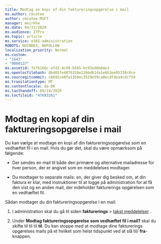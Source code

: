 ```yaml
---
title: Modtag en kopi af din faktureringsopgørelse i mail
ms.author: cmcatee
author: cmcatee-MSFT
manager: mnirkhe
ms.date: 04/21/2020
ms.audience: ITPro
ms.topic: article
ms.service: o365-administration
ROBOTS: NOINDEX, NOFOLLOW
localization_priority: Normal
ms.custom:
- "1643"
- "9000137"
ms.assetid: fe76166c-afd2-4c99-b565-bc93ed6b84e3
ms.openlocfilehash: 8bd05fe4876328e22bbd614a1e6b3ee95338c0ce
ms.sourcegitcommit: c6692ce0fa1358ec3529e59ca0ecdfdea4cdc759
ms.translationtype: MT
ms.contentlocale: da-DK
ms.lasthandoff: 09/14/2020
ms.locfileid: "47693261"
---
```

# <a name="receive-copy-of-your-billing-statement-in-email"></a>Modtag en kopi af din faktureringsopgørelse i mail

Du kan vælge at modtage en kopi af din faktureringsopgørelse som en vedhæftet fil i en mail. Hvis du gør det, skal du være opmærksom på følgende:
  
- Der sendes en mail til både den primære og alternative mailadresse for hver person, der er angivet som en meddelelses modtager.

- Du modtager to separate mails: en, der giver dig besked om, at din faktura er klar, med instruktioner til at logge på administration for at få den vist og en anden mail, der indeholder fakturerings opgørelsen som en vedhæftet fil.

Sådan modtager du din faktureringsopgørelse i en mail:
  
1. I administration skal du gå til siden **fakturerings** \> [takst meddelelser](https://go.microsoft.com/fwlink/p/?linkid=853212) .

2. Under **Modtag faktureringsopgørelse som vedhæftet fil i mail?** skal du skifte til til til **til**. Du kan stoppe med at modtage dine fakturerings opgørelses mails på et hvilket som helst tidspunkt ved at slå til/ **fra**-knappen.